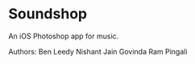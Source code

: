 Soundshop
=========

An iOS Photoshop app for music.

Authors:
Ben Leedy
Nishant Jain
Govinda Ram Pingali
